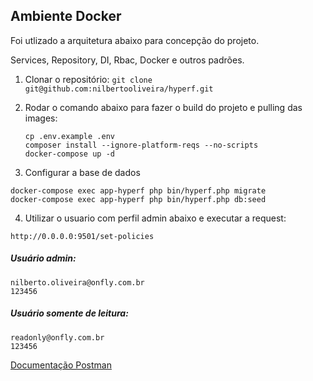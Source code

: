 ## Ambiente Docker

Foi utlizado a arquitetura abaixo para concepção do projeto.

Services, Repository, DI, Rbac, Docker e outros padrões.

1. Clonar o repositório:
   `git clone git@github.com:nilbertooliveira/hyperf.git`

2. Rodar o comando abaixo para fazer o build do projeto e pulling das images:
   ```
   cp .env.example .env
   composer install --ignore-platform-reqs --no-scripts
   docker-compose up -d
   ```
3. Configurar a base de dados
```
docker-compose exec app-hyperf php bin/hyperf.php migrate
docker-compose exec app-hyperf php bin/hyperf.php db:seed
```

4. Utilizar o usuario com perfil admin abaixo e executar a request:
```
http://0.0.0.0:9501/set-policies
 ```

##### Usuário admin:
```
nilberto.oliveira@onfly.com.br
123456
```
##### Usuário somente de leitura:
```
readonly@onfly.com.br
123456
```

[Documentação Postman](https://documenter.getpostman.com/view/10569259/2s93eR6GF5)

